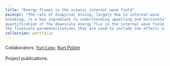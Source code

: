 ```yaml
---
title: "Energy fluxes in the oceanic internal wave field"
excerpt: "The rate of diapycnal mixing, largely due to internal-wave
breaking, is a key ingredient to understanding upwelling and horizontal circulation in the ocean. We work on deriving a first-principles
quantification of the downscale energy flux in the internal wave field, with the aim of providing a solid theoretical background to 
the finescale parameterizations that are used to include the effects of internal waves in the Global Circulation Models. <br/><center><img src='/images/image1.png' style='width:500px;'></center>"
collection: portfolio
---
```

Collaborators: [Yuri Lvov](http://wave.math.rpi.edu/), [Kurt Polzin](https://web.whoi.edu/polzin/)<br><br>
Project publications: 
